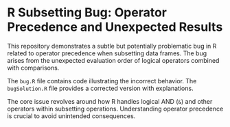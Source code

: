 # R Subsetting Bug: Operator Precedence and Unexpected Results

This repository demonstrates a subtle but potentially problematic bug in R related to operator precedence when subsetting data frames.  The bug arises from the unexpected evaluation order of logical operators combined with comparisons.

The `bug.R` file contains code illustrating the incorrect behavior.  The `bugSolution.R` file provides a corrected version with explanations.

The core issue revolves around how R handles logical AND (`&`) and other operators within subsetting operations.  Understanding operator precedence is crucial to avoid unintended consequences.
